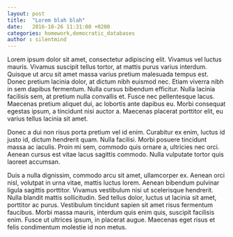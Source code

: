 ```yaml
---
layout: post
title:  "Lorem blah blah"
date:   2016-10-26 11:31:00 +0200
categories: homework,democratic_databases
author : silentmind
---
```


 Lorem ipsum dolor sit amet, consectetur adipiscing elit. Vivamus vel luctus mauris. Vivamus suscipit tellus tortor, at mattis purus varius interdum. Quisque ut arcu sit amet massa varius pretium malesuada tempus est. Donec pretium lacinia dolor, at dictum nibh euismod nec. Etiam viverra nibh in sem dapibus fermentum. Nulla cursus bibendum efficitur. Nulla lacinia facilisis sem, at pretium nulla convallis et. Fusce nec pellentesque lacus. Maecenas pretium aliquet dui, ac lobortis ante dapibus eu. Morbi consequat egestas ipsum, a tincidunt nisi auctor a. Maecenas placerat porttitor elit, eu varius tellus lacinia sit amet.

Donec a dui non risus porta pretium vel id enim. Curabitur ex enim, luctus id justo id, dictum hendrerit quam. Nulla facilisi. Morbi posuere tincidunt massa ac iaculis. Proin mi sem, commodo quis ornare a, ultricies nec orci. Aenean cursus est vitae lacus sagittis commodo. Nulla vulputate tortor quis laoreet accumsan.

Duis a nulla dignissim, commodo arcu sit amet, ullamcorper ex. Aenean orci nisl, volutpat in urna vitae, mattis luctus lorem. Aenean bibendum pulvinar ligula sagittis porttitor. Vivamus vestibulum nisi ut scelerisque hendrerit. Nulla blandit mattis sollicitudin. Sed tellus dolor, luctus ut lacinia sit amet, porttitor ac purus. Vestibulum tincidunt sapien sit amet risus fermentum faucibus. Morbi massa mauris, interdum quis enim quis, suscipit facilisis enim. Fusce ut ultrices ipsum, in placerat augue. Maecenas eget risus et felis condimentum molestie id non metus.
